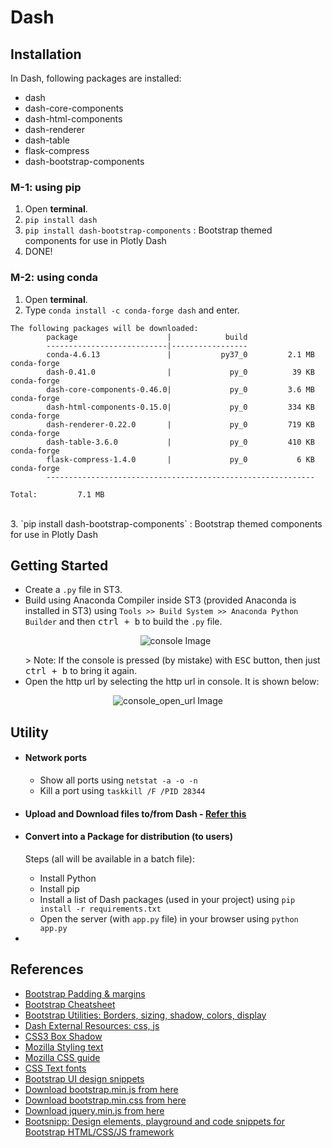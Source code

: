 # Dash

## Installation

In Dash, following packages are installed:

- dash
- dash-core-components
- dash-html-components
- dash-renderer
- dash-table
- flask-compress
- dash-bootstrap-components

### M-1: using pip

1. Open **terminal**.
2. `pip install dash`
3. `pip install dash-bootstrap-components` : Bootstrap themed components for use in Plotly Dash
4. DONE!

### M-2: using conda

1. Open **terminal**.
2. Type `conda install -c conda-forge dash` and enter.

```console
The following packages will be downloaded:
		package                    |            build
		---------------------------|-----------------
		conda-4.6.13               |           py37_0         2.1 MB  conda-forge
		dash-0.41.0                |             py_0          39 KB  conda-forge
		dash-core-components-0.46.0|             py_0         3.6 MB  conda-forge
		dash-html-components-0.15.0|             py_0         334 KB  conda-forge
		dash-renderer-0.22.0       |             py_0         719 KB  conda-forge
		dash-table-3.6.0           |             py_0         410 KB  conda-forge
		flask-compress-1.4.0       |             py_0           6 KB  conda-forge
		------------------------------------------------------------
																					 Total:         7.1 MB
```

<br/>
3. `pip install dash-bootstrap-components` : Bootstrap themed components for use in Plotly Dash

## Getting Started

- Create a `.py` file in ST3.
- Build using Anaconda Compiler inside ST3 (provided Anaconda is installed in ST3) using `Tools >> Build System >> Anaconda Python Builder` and then <kbd>ctrl + b</kbd> to build the `.py` file.
  <p align="center">
  <img src="./img/console.png" alt="console Image" width="" height="">
  </p>
  > Note: If the console is pressed (by mistake) with <kbd>ESC</kbd> button, then just <kbd>ctrl + b</kbd> to bring it again.
- Open the http url by selecting the http url in console. It is shown below:
<p align="center">
  <img src="./img/console_open_url.png" alt="console_open_url Image" width="" height="">
</p>

## Utility

- #### Network ports

  - Show all ports using `netstat -a -o -n`
  - Kill a port using `taskkill /F /PID 28344`

- #### Upload and Download files to/from Dash - [Refer this](https://docs.faculty.ai/user-guide/apps/examples/dash_file_upload_download.html)
- #### Convert into a Package for distribution (to users)
  Steps (all will be available in a batch file):
  - Install Python
  - Install pip
  - Install a list of Dash packages (used in your project) using `pip install -r requirements.txt`
  - Open the server (with `app.py` file) in your browser using `python app.py`
-

## References

- [Bootstrap Padding & margins](https://devopspoints.com/bootstrap-4-margins-and-padding.html)
- [Bootstrap Cheatsheet](https://hackerthemes.com/bootstrap-cheatsheet/)
- [Bootstrap Utilities: Borders, sizing, shadow, colors, display](https://getbootstrap.com/docs/4.3/utilities/borders/)
- [Dash External Resources: css, js](https://dash.plotly.com/external-resources)
- [CSS3 Box Shadow](https://www.crazyegg.com/blog/css3-box-shadow/)
- [Mozilla Styling text](https://developer.mozilla.org/en-US/docs/Learn/CSS/Styling_text/Fundamentals)
- [Mozilla CSS guide](https://developer.mozilla.org/en-US/docs/Learn/CSS)
- [CSS Text fonts](https://www.w3schools.com/css/css_font.asp)
- [Bootstrap UI design snippets](https://www.tutorialrepublic.com/snippets/gallery.php)
- [Download bootstrap.min.js from here](https://stackpath.bootstrapcdn.com/bootstrap/4.3.1/js/bootstrap.min.js)
- [Download bootstrap.min.css from here](https://stackpath.bootstrapcdn.com/bootstrap/4.3.1/css/bootstrap.min.css)
- [Download jquery.min.js from here](https://ajax.googleapis.com/ajax/libs/jquery/3.5.1/jquery.min.js)
- [Bootsnipp: Design elements, playground and code snippets for Bootstrap HTML/CSS/JS framework](https://bootsnipp.com/)
